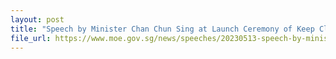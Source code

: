 ```yaml
---
layout: post
title: "Speech by Minister Chan Chun Sing at Launch Ceremony of Keep Clean, Singapore! 2023 at F1 Pit Building"
file_url: https://www.moe.gov.sg/news/speeches/20230513-speech-by-minister-chan-chun-sing-at-launch-ceremony-of-keep-clean-singapore-2023
---
```

